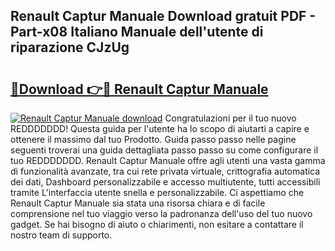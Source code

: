## Renault Captur Manuale Download gratuit PDF - Part-x08 Italiano Manuale dell'utente di riparazione CJzUg

# <h2><a href="http://dfcq4bq.blite.top/?on=Renault+Captur+Manuale">🔗Download 👉🔴 Renault Captur Manuale</a></h2>

[![Renault Captur Manuale download](https://i.imgur.com/lujVjoI.png)](http://dfcq4bq.blite.top/?on=Renault+Captur+Manuale)
Congratulazioni per il tuo nuovo REDDDDDDD! Questa guida per l'utente ha lo scopo di aiutarti a capire e ottenere il massimo dal tuo Prodotto. Guida passo passo nelle pagine seguenti troverai una guida dettagliata passo passo su come configurare il tuo REDDDDDDD. Renault Captur Manuale offre agli utenti una vasta gamma di funzionalità avanzate, tra cui rete privata virtuale, crittografia automatica dei dati, Dashboard personalizzabile e accesso multiutente, tutti accessibili tramite L'interfaccia utente snella e personalizzabile. Ci aspettiamo che Renault Captur Manuale sia stata una risorsa chiara e di facile comprensione nel tuo viaggio verso la padronanza dell'uso del tuo nuovo gadget. Se hai bisogno di aiuto o chiarimenti, non esitare a contattare il nostro team di supporto.
